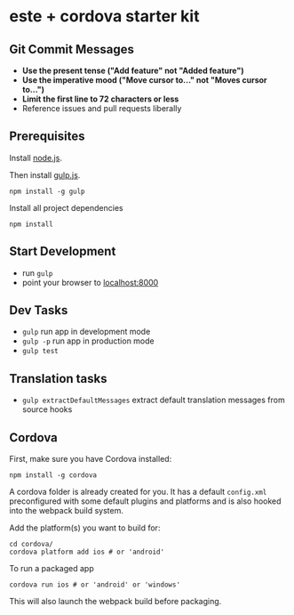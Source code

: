 # este + cordova starter kit

## Git Commit Messages

* **Use the present tense ("Add feature" not "Added feature")**
* **Use the imperative mood ("Move cursor to..." not "Moves cursor to...")**
* **Limit the first line to 72 characters or less**
* Reference issues and pull requests liberally

## Prerequisites

Install [node.js](http://nodejs.org).

Then install [gulp.js](http://gulpjs.com/).
```shell
npm install -g gulp
```

Install all project dependencies
```shell
npm install
```

## Start Development

- run `gulp`
- point your browser to [localhost:8000](http://localhost:8000)

## Dev Tasks

- `gulp` run app in development mode
- `gulp -p` run app in production mode
- `gulp test`


## Translation tasks

- `gulp extractDefaultMessages` extract default translation messages from source hooks

## Cordova
First, make sure you have Cordova installed:

```
npm install -g cordova
```

A cordova folder is already created for you. 
It has a default ` config.xml ` preconfigured with some default plugins and platforms and is also hooked into the webpack build system.

Add the platform(s) you want to build for:

```
cd cordova/
cordova platform add ios # or 'android'
```

To run a packaged app

```
cordova run ios # or 'android' or 'windows'
```
This will also launch the webpack build before packaging.
